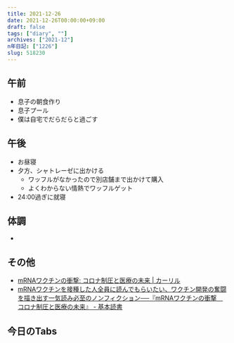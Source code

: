 ```yaml
---
title: 2021-12-26
date: 2021-12-26T00:00:00+09:00
draft: false
tags: ["diary", ""]
archives: ["2021-12"]
n年日記: ["1226"]
slug: 518230
---
```

## 午前
- 息子の朝食作り
- 息子プール
- 僕は自宅でだらだらと過ごす
## 午後
- お昼寝
- 夕方、シャトレーゼに出かける
  - ワッフルがなかったので別店舗まで出かけて購入
  - よくわからない情熱でワッフルゲット
- 24:00過ぎに就寝
## 体調
- 
## その他
- [mRNAワクチンの衝撃: コロナ制圧と医療の未来 | カーリル](https://calil.jp/book/4152100753)
- [mRNAワクチンを接種した人全員に読んでもらいたい、ワクチン開発の奮闘を描き出す一気読み必至のノンフィクション──『mRNAワクチンの衝撃　コロナ制圧と医療の未来』 - 基本読書](https://huyukiitoichi.hatenadiary.jp/entry/2021/12/27/080000)
## 今日のTabs
